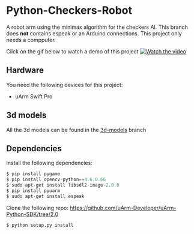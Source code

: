 # Python-Checkers-Robot
A robot arm using the minimax algorithm for the checkers AI.
This branch does **not** contains espeak or an Arduino connections. This project only needs a compputer.

Click on the gif below to watch a demo of this project
[![Watch the video](https://github.com/Sabshine/Python-Checkers-Robot/blob/master/img/Demo_damrobot.gif)](https://youtu.be/LuqGzSuD3s0)

## Hardware
You need the following devices for this project: 
- uArm Swift Pro 

## 3d models
All the 3d models can be found in the [3d-models](https://github.com/Sabshine/Python-Checkers-Robot/tree/3d-models) branch

## Dependencies
Install the following dependencies:
```Python
$ pip install pygame
$ pip install opencv-python==4.6.0.66
$ sudo apt-get install libsdl2-image-2.0.0
$ pip install pyuarm
$ sudo apt-get install espeak
```
Clone the following repo: https://github.com/uArm-Developer/uArm-Python-SDK/tree/2.0
```Python
$ python setup.py install
```